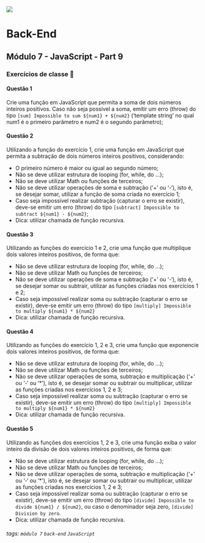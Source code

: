 ![](https://portal.alphaedtech.org.br/images/edtech/logo-edtech.webp)

# Back-End

## Módulo 7 - JavaScript - Part 9

### Exercícios de classe 🏫

#### Questão 1
Crie uma função em JavaScript que permita a soma de dois números inteiros positivos. Caso não seja possível a soma, emitir um erro (throw) do tipo `[sum] Impossible to sum ${num1} + ${num2}` (‘template string’ no qual num1 é o primeiro parâmetro e num2 é o segundo parâmetro);

#### Questão 2
Utilizando a função do exercício 1, crie uma função em JavaScript que permita a subtração de dois números inteiros positivos, considerando:
* O primeiro número é maior ou igual ao segundo número;
* Não se deve utilizar estrutura de looping (for, while, do ...);
* Não se deve utilizar Math ou funções de terceiros;
* Não se deve utilizar operações de soma e subtração (‘+’ ou ‘-‘), isto é, se desejar somar, utilizar a função de soma criada no exercício 1;
* Caso seja impossível realizar subtração (capturar o erro se existir), deve-se emitir um erro (throw) do tipo `[subtract] Impossible to subtract ${num1} - ${num2}`;
* Dica: utilizar chamada de função recursiva.

#### Questão 3
Utilizando as funções do exercício 1 e 2, crie uma função que multiplique dois valores inteiros positivos, de forma que:
* Não se deve utilizar estrutura de looping (for, while, do ...);
* Não se deve utilizar Math ou funções de terceiros;
* Não se deve utilizar operações de soma e subtração (‘+’ ou ‘-‘), isto é, se desejar somar ou subtrair, utilizar as funções criadas nos exercícios 1 e 2;
* Caso seja impossível realizar soma ou subtração (capturar o erro se existir), deve-se emitir um erro (throw) do tipo `[multiply] Impossible to multiply ${num1} * ${num2}`
* Dica: utilizar chamada de função recursiva.

#### Questão 4
Utilizando as funções do exercício 1, 2 e 3, crie uma função que exponencie dois valores inteiros positivos, de forma que:
* Não se deve utilizar estrutura de looping (for, while, do ...);
* Não se deve utilizar Math ou funções de terceiros;
* Não se deve utilizar operações de soma, subtração e multiplicação (‘+’ ou ‘-‘ ou ‘*’), isto é, se desejar somar ou subtrair ou multiplicar, utilizar as funções criadas nos exercícios 1, 2 e 3; 
* Caso seja impossível realizar soma ou subtração (capturar o erro se existir), deve-se emitir um erro (throw) do tipo `[multiply] Impossible to multiply ${num1} * ${num2}`
* Dica: utilizar chamada de função recursiva.

#### Questão 5
Utilizando as funções dos exercícios 1, 2 e 3, crie uma função exiba o valor inteiro da divisão de dois valores inteiros positivos, de forma que:
* Não se deve utilizar estrutura de looping (for, while, do ...);
* Não se deve utilizar Math ou funções de terceiros;
* Não se deve utilizar operações de soma, subtração e multiplicação (‘+’ ou ‘-‘ ou ‘*’), isto é, se desejar somar ou subtrair ou multiplicar, utilizar as funções criadas nos exercícios 1, 2 e 3;
* Caso seja impossível realizar soma ou subtração (capturar o erro se existir), deve-se emitir um erro (throw) do tipo `[divide] Impossible to divide ${num1} / ${num2}`, ou caso o denominador seja zero, `[divide] Division by zero`.
* Dica: utilizar chamada de função recursiva.

###### tags: `módulo 7` `back-end` `JavaScript`

